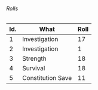 

###### Rolls
| Id. | What          | Roll |
| --- | ------------- | ---- |
| 1   | Investigation | 17   |
| 2   | Investigation | 1    |
| 3   | Strength      | 18   |
| 4   | Survival      | 18   |
|5|Constitution Save|11|
